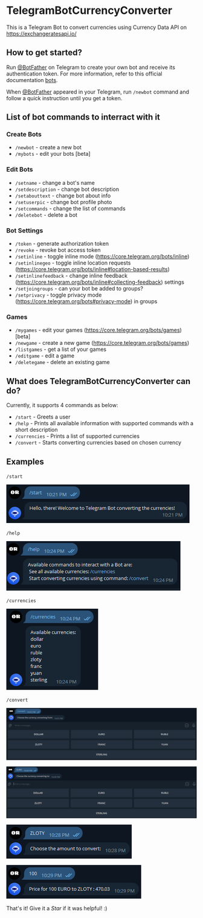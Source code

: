 # TelegramBotCurrencyConverter
This is a Telegram Bot to convert currencies using Currency Data API on https://exchangeratesapi.io/


## How to get started?

Run [@BotFather](@BotFather) on Telegram to create your own bot and receive its authentication token. For more information, refer to this official documentation [bots](https://core.telegram.org/bots).

When [@BotFather](@BotFather) appeared in your Telegram, run `/newbot` command and follow a quick instruction until you get a token.

## List of bot commands to interract with it

### Create Bots

* `/newbot` - create a new bot
* `/mybots` - edit your bots [beta]

### Edit Bots

* `/setname` - change a bot's name
* `/setdescription` - change bot description
* `/setabouttext` - change bot about info
* `/setuserpic` - change bot profile photo
* `/setcommands` - change the list of commands
* `/deletebot` - delete a bot

### Bot Settings

* `/token` - generate authorization token
* `/revoke` - revoke bot access token
* `/setinline` - toggle inline mode (https://core.telegram.org/bots/inline)
* `/setinlinegeo` - toggle inline location requests (https://core.telegram.org/bots/inline#location-based-results)
* `/setinlinefeedback` - change inline feedback (https://core.telegram.org/bots/inline#collecting-feedback) settings
* `/setjoingroups` - can your bot be added to groups?
* `/setprivacy` - toggle privacy mode (https://core.telegram.org/bots#privacy-mode) in groups

### Games

* `/mygames` - edit your games (https://core.telegram.org/bots/games) [beta]
* `/newgame` - create a new game (https://core.telegram.org/bots/games)
* `/listgames` - get a list of your games
* `/editgame` - edit a game
* `/deletegame` - delete an existing game
  
## What does **TelegramBotCurrencyConverter** can do?

Currently, it supports 4 commands as below:

* `/start` - Greets a user
* `/help` - Prints all available information with supported commands with a short description
* `/currencies` - Prints a list of supported currencies
* `/convert` - Starts converting currencies based on chosen currency

## Examples

`/start`

![start](images/2023-03-19_22h21_52.png)

`/help`

![help](images/2023-03-19_22h24_15.png)

`/currencies`

![currencies](images/2023-03-19_22h24_47.png)

`/convert`

![1](images/2023-03-19_22h27_00.png)

![1](images/2023-03-19_22h28_10.png)

![1](images/2023-03-19_22h28_46.png)

![1](images/2023-03-19_22h29_22.png)

That's it! Give it a _Star_ if it was helpful! :)